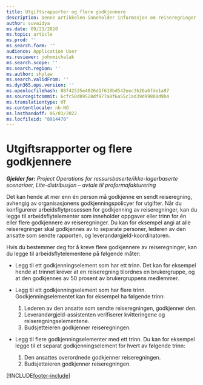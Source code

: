 ```yaml
---
title: Utgiftsrapporter og flere godkjennere
description: Denne artikkelen inneholder informasjon om reiseregninger som må godkjennes av flere personer.
author: suvaidya
ms.date: 09/23/2020
ms.topic: article
ms.prod: ''
ms.search.form: ''
audience: Application User
ms.reviewer: johnmichalak
ms.search.scope: ''
ms.search.region: ''
ms.author: shylaw
ms.search.validFrom: ''
ms.dyn365.ops.version: ''
ms.openlocfilehash: 88f42535e4826d1f618bd542eec3b26a6fde1a97
ms.sourcegitcommit: 6cfc50d89528df977a8f6a55c1ad39d99800d9b4
ms.translationtype: HT
ms.contentlocale: nb-NO
ms.lasthandoff: 06/03/2022
ms.locfileid: "8914470"
---
```

# <a name="expense-reports-and-multiple-approvers"></a>Utgiftsrapporter og flere godkjennere

_**Gjelder for:** Project Operations for ressursbaserte/ikke-lagerbaserte scenarioer, Lite-distribusjon – avtale til proformafakturering_

Det kan hende at mer enn én person må godkjenne en sendt reiseregning, avhengig av organisasjonens godkjenningspolicyer for utgifter. Når du konfigurerer arbeidsflytprosessen for godkjenning av reiseregninger, kan du legge til arbeidsflytelementer som inneholder oppgaver eller trinn for én eller flere godkjennere av reiseregninger. Du kan for eksempel angi at alle reiseregninger skal godkjennes av to separate personer, lederen av den ansatte som sendte rapporten, og leverandørgjeld-koordinatoren.

Hvis du bestemmer deg for å kreve flere godkjennere av reiseregninger, kan du legge til arbeidsflytelementene på følgende måter:

- Legg til ett godkjenningselement som har ett trinn. Det kan for eksempel hende at trinnet krever at en reiseregning tilordnes en brukergruppe, og at den godkjennes av 50 prosent av brukergruppens medlemmer.
- Legg til ett godkjenningselement som har flere trinn. Godkjenningselementet kan for eksempel ha følgende trinn:

    1. Lederen av den ansatte som sendte reiseregningen, godkjenner den.
    2. Leverandørgjeld-assistenten verifiserer kvitteringene og reiseregningselementene.
    3. Budsjetteieren godkjenner reiseregningen.

- Legg til flere godkjenningselementer med ett trinn. Du kan for eksempel legge til et separat godkjenningselement for hvert av følgende trinn:

    1. Den ansattes overordnede godkjenner reiseregningen.
    2. Budsjetteieren godkjenner reiseregningen.


[!INCLUDE[footer-include](../includes/footer-banner.md)]